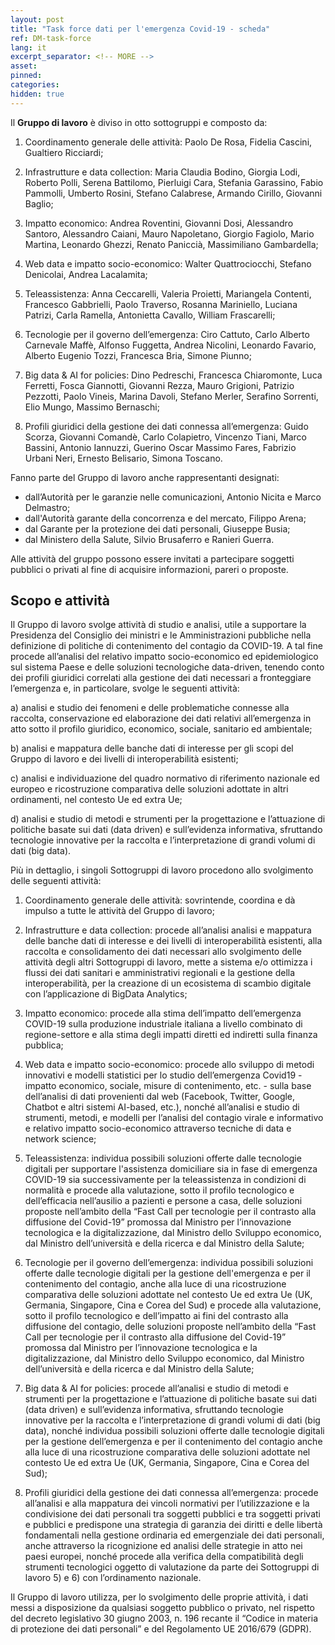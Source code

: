 ```yaml
---
layout: post
title: "Task force dati per l'emergenza Covid-19 - scheda" 
ref: DM-task-force
lang: it
excerpt_separator: <!-- MORE -->
asset: 
pinned:  
categories:
hidden: true
---
```



<!-- MORE -->

Il **Gruppo di lavoro** è diviso in otto sottogruppi e composto da:

   1) Coordinamento generale delle attività:
    Paolo De Rosa, Fidelia Cascini, Gualtiero Ricciardi;
    
   2) Infrastrutture e data collection:
    Maria Claudia Bodino, Giorgia Lodi, Roberto Polli, Serena Battilomo, Pierluigi Cara, Stefania Garassino, Fabio Pammolli, Umberto Rosini, Stefano Calabrese, Armando Cirillo, Giovanni Baglio;

   3) Impatto economico:
    Andrea Roventini, Giovanni Dosi, Alessandro Santoro, Alessandro Caiani, Mauro Napoletano, Giorgio Fagiolo, Mario Martina, Leonardo Ghezzi, Renato Paniccià, Massimiliano Gambardella;

   4) Web data e impatto socio-economico:
    Walter Quattrociocchi, Stefano Denicolai, Andrea Lacalamita;
    
   5) Teleassistenza:
    Anna Ceccarelli, Valeria Proietti, Mariangela Contenti, Francesco Gabbrielli, Paolo Traverso, Rosanna Mariniello, Luciana Patrizi, Carla Ramella, Antonietta Cavallo, William Frascarelli;

   6) Tecnologie per il governo dell’emergenza:
    Ciro Cattuto, Carlo Alberto Carnevale Maffè, Alfonso Fuggetta, Andrea Nicolini, Leonardo Favario, Alberto Eugenio Tozzi, Francesca Bria, Simone Piunno;
    
   7) Big data &amp; AI for policies:
    Dino Pedreschi, Francesca Chiaromonte, Luca Ferretti, Fosca Giannotti, Giovanni Rezza, Mauro Grigioni, Patrizio Pezzotti, Paolo Vineis, Marina Davoli, Stefano Merler, Serafino Sorrenti, Elio Mungo, Massimo Bernaschi;

   8) Profili giuridici della gestione dei dati connessa all’emergenza: Guido Scorza, Giovanni Comandè, Carlo Colapietro, Vincenzo Tiani, Marco Bassini, Antonio Iannuzzi, Guerino Oscar Massimo Fares, Fabrizio Urbani Neri, Ernesto Belisario, Simona Toscano.

Fanno parte del Gruppo di lavoro anche rappresentanti designati: 

  - dall’Autorità per le garanzie nelle comunicazioni, Antonio Nicita e Marco Delmastro;
  - dall'Autorità garante della concorrenza e del mercato, Filippo Arena;
  - dal Garante per la protezione dei dati personali, Giuseppe Busia;
  - dal Ministero della Salute, Silvio Brusaferro e Ranieri Guerra.

Alle attività del gruppo possono essere invitati a partecipare soggetti pubblici o privati al fine di acquisire informazioni, pareri o proposte.

## Scopo e attività

Il Gruppo di lavoro svolge attività di studio e analisi, utile a supportare la Presidenza del Consiglio dei ministri e le Amministrazioni pubbliche nella definizione di politiche di contenimento del contagio da COVID-19. A tal fine procede all’analisi
del relativo impatto socio-economico ed epidemiologico sul sistema Paese e delle soluzioni tecnologiche data-driven, tenendo conto dei profili giuridici correlati alla gestione dei dati necessari a fronteggiare l’emergenza e, in particolare, svolge le seguenti attività:

   a) analisi e studio dei fenomeni e delle problematiche connesse alla raccolta, conservazione ed elaborazione dei dati relativi all’emergenza in atto sotto il profilo giuridico, economico, sociale, sanitario ed ambientale;

   b) analisi e mappatura delle banche dati di interesse per gli scopi del Gruppo di lavoro e dei livelli di interoperabilità esistenti;
    
   c) analisi e individuazione del quadro normativo di riferimento nazionale ed europeo e ricostruzione comparativa delle soluzioni adottate in altri ordinamenti, nel contesto Ue ed extra Ue;

   d) analisi e studio di metodi e strumenti per la progettazione e l’attuazione di politiche basate sui dati (data driven) e sull’evidenza informativa, sfruttando tecnologie innovative per la raccolta e l’interpretazione di grandi volumi di dati
(big data).

Più in dettaglio, i singoli Sottogruppi di lavoro procedono allo svolgimento delle seguenti attività:

   1. Coordinamento generale delle attività: sovrintende, coordina e dà impulso a tutte le attività del Gruppo di lavoro;

   2. Infrastrutture e data collection: procede all’analisi analisi e mappatura delle banche dati di interesse e dei livelli di interoperabilità esistenti, alla raccolta e consolidamento dei dati necessari allo svolgimento delle attività degli altri
Sottogruppi di lavoro, mette a sistema e/o ottimizza i flussi dei dati sanitari e amministrativi regionali e la gestione della interoperabilità, per la creazione di un ecosistema di scambio digitale con l’applicazione di BigData Analytics;

   3. Impatto economico: procede alla stima dell’impatto dell’emergenza COVID-19 sulla produzione industriale italiana a livello combinato di regione-settore e alla stima degli impatti diretti ed indiretti sulla finanza pubblica;

   4. Web data e impatto socio-economico: procede allo sviluppo di metodi innovativi e modelli statistici per lo studio dell’emergenza Covid19 - impatto economico, sociale, misure di contenimento, etc. - sulla base dell’analisi di dati provenienti dal web (Facebook, Twitter, Google, Chatbot e altri sistemi AI-based, etc.), nonché all’analisi e studio di strumenti, metodi, e modelli per
l’analisi del contagio virale e informativo e relativo impatto socio-economico attraverso tecniche di data e network science;

   5. Teleassistenza: individua possibili soluzioni offerte dalle tecnologie digitali per supportare l'assistenza domiciliare sia in fase di emergenza COVID-19 sia successivamente per la teleassistenza in condizioni di normalità e procede alla valutazione, sotto il profilo tecnologico e dell’efficacia nell’ausilio a pazienti e persone a casa, delle soluzioni proposte nell’ambito della “Fast Call per tecnologie per il contrasto alla diffusione del Covid-19” promossa dal Ministro per l’innovazione tecnologica e la digitalizzazione, dal Ministro dello Sviluppo economico, dal Ministro dell’università e della ricerca e dal Ministro della Salute;

   6. Tecnologie per il governo dell’emergenza: individua possibili soluzioni offerte dalle tecnologie digitali per la gestione dell'emergenza e per il contenimento del contagio, anche alla luce di una ricostruzione comparativa delle soluzioni
adottate nel contesto Ue ed extra Ue (UK, Germania, Singapore, Cina e Corea del Sud) e procede alla valutazione, sotto il profilo tecnologico e dell’impatto ai fini del contrasto alla diffusione del contagio, delle soluzioni proposte nell’ambito della “Fast Call per tecnologie per il contrasto alla diffusione del Covid-19” promossa dal Ministro per l’innovazione tecnologica e
la digitalizzazione, dal Ministro dello Sviluppo economico, dal Ministro dell’università e della ricerca e dal Ministro della Salute;

   7. Big data & AI for policies: procede all’analisi e studio di metodi e strumenti per la progettazione e l’attuazione di politiche basate sui dati (data driven) e sull’evidenza informativa, sfruttando tecnologie innovative per la raccolta e l’interpretazione di grandi volumi di dati (big data), nonché individua possibili soluzioni offerte dalle tecnologie digitali per la gestione dell’emergenza e per il contenimento del contagio anche alla luce di una ricostruzione comparativa delle soluzioni adottate nel contesto Ue ed extra Ue (UK, Germania, Singapore, Cina e Corea del Sud);
    
   8. Profili giuridici della gestione dei dati connessa all’emergenza: procede all’analisi e alla mappatura dei vincoli normativi per l’utilizzazione e la condivisione dei dati personali tra soggetti pubblici e tra soggetti privati e pubblici e predispone una strategia di garanzia dei diritti e delle libertà fondamentali nella gestione ordinaria ed emergenziale dei dati personali, anche attraverso la ricognizione ed analisi delle strategie in atto nei paesi europei, nonché procede alla verifica della compatibilità degli strumenti tecnologici oggetto di valutazione da parte dei Sottogruppi di lavoro 5) e 6) con l’ordinamento nazionale.
    

Il Gruppo di lavoro utilizza, per lo svolgimento delle proprie attività, i dati messi a disposizione da qualsiasi soggetto pubblico o privato, nel rispetto del decreto legislativo 30 giugno 2003, n. 196 recante il “Codice in materia di protezione dei dati personali” e del Regolamento UE 2016/679 (GDPR).
